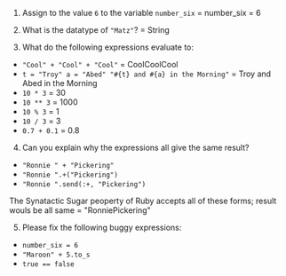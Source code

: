 1. Assign to the value `6` to the variable `number_six`
 = number_six = 6
2. What is the datatype of `"Matz"`?
= String

3. What do the following expressions evaluate to:
  * `"Cool" + "Cool" + "Cool"` = CoolCoolCool
  * `t = "Troy"
    a = "Abed"
    "#{t} and #{a} in the Morning"` = Troy and Abed in the Morning
  * `10 * 3`    = 30
  * `10 ** 3`  = 1000
  * `10 % 3` = 1
  * `10 / 3`   = 3
  * `0.7 + 0.1`  = 0.8
4. Can you explain why the expressions all give the same result?
  * `"Ronnie " + "Pickering"`
  * `"Ronnie ".+("Pickering")`
  * `"Ronnie ".send(:+, "Pickering")`

The Synatactic Sugar peoperty of Ruby accepts all of these forms; result wouls be all same = "RonniePickering"

5. Please fix the following buggy expressions:
  * `number_six = 6`
  * `"Maroon" + 5.to_s`
  * `true == false`
